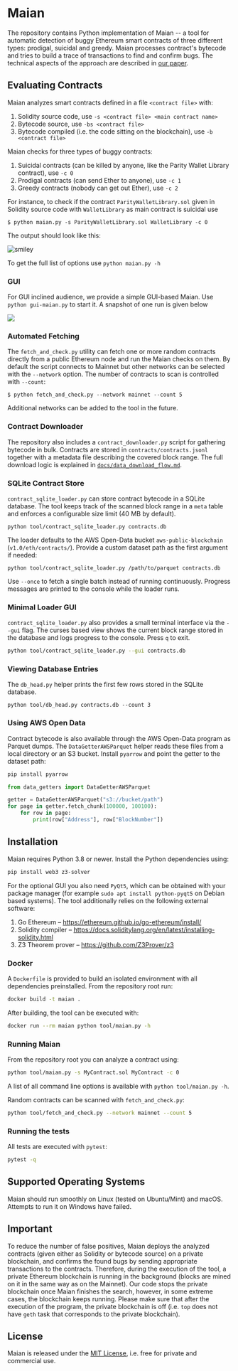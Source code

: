 # Maian 

The repository contains Python implementation of Maian -- a tool for automatic detection of buggy Ethereum smart contracts of three different types: prodigal, suicidal and greedy. Maian processes contract's bytecode and tries to build a trace of transactions to find and confirm bugs. The technical aspects of the approach are described in [our paper](https://arxiv.org/abs/1802.06038). 

## Evaluating Contracts
Maian analyzes smart contracts defined in a file `<contract file>` with:  

1. Solidity source code, use `-s <contract file> <main contract name>`
2. Bytecode source, use `-bs <contract file>`
3. Bytecode compiled (i.e. the code sitting on the blockchain), use `-b <contract file>`

Maian checks for three types of buggy contracts:

1. Suicidal contracts (can be killed by anyone, like the Parity Wallet Library contract), use `-c 0`
2. Prodigal contracts (can send Ether to anyone), use `-c 1`
3. Greedy contracts (nobody can get out Ether), use `-c 2`

For instance, to check if the contract `ParityWalletLibrary.sol` given in Solidity source code with `WalletLibrary` as main contract is suicidal use

	$ python maian.py -s ParityWalletLibrary.sol WalletLibrary -c 0

The output should look like this:

![smiley](maian.png)

To get the full list of options use `python maian.py -h`



### GUI

For GUI inclined audience, we provide  a simple GUI-based Maian. Use `python gui-maian.py` to start it. 
A snapshot of one run is given below

![](./gui-maian.png)

### Automated Fetching

The `fetch_and_check.py` utility can fetch one or more random contracts
directly from a public Ethereum node and run the Maian checks on them. By
default the script connects to Mainnet but other networks can be selected with
the `--network` option. The number of contracts to scan is controlled with
`--count`:

```
$ python fetch_and_check.py --network mainnet --count 5
```

Additional networks can be added to the tool in the future.

### Contract Downloader

The repository also includes a ``contract_downloader.py`` script for gathering
bytecode in bulk. Contracts are stored in ``contracts/contracts.jsonl`` together
with a metadata file describing the covered block range.
The full download logic is explained in
[`docs/data_download_flow.md`](docs/data_download_flow.md).

### SQLite Contract Store

`contract_sqlite_loader.py` can store contract bytecode in a SQLite database.
The tool keeps track of the scanned block range in a `meta` table and enforces
a configurable size limit (40 MB by default).

```
python tool/contract_sqlite_loader.py contracts.db
```

The loader defaults to the AWS Open-Data bucket
`aws-public-blockchain` (`v1.0/eth/contracts/`).
Provide a custom dataset path as the first argument if needed:

```
python tool/contract_sqlite_loader.py /path/to/parquet contracts.db
```

Use `--once` to fetch a single batch instead of running continuously. Progress
messages are printed to the console while the loader runs.

### Minimal Loader GUI

``contract_sqlite_loader.py`` also provides a small terminal interface via the
``--gui`` flag. The curses based view shows the current block range stored in
the database and logs progress to the console. Press ``q`` to exit.

```bash
python tool/contract_sqlite_loader.py --gui contracts.db
```

### Viewing Database Entries

The `db_head.py` helper prints the first few rows stored in the SQLite database.

```
python tool/db_head.py contracts.db --count 3
```


### Using AWS Open Data

Contract bytecode is also available through the AWS Open-Data program as
Parquet dumps. The ``DataGetterAWSParquet`` helper reads these files from a
local directory or an S3 bucket. Install ``pyarrow`` and point the getter to
the dataset path:

```bash
pip install pyarrow
```

```python
from data_getters import DataGetterAWSParquet

getter = DataGetterAWSParquet("s3://bucket/path")
for page in getter.fetch_chunk(100000, 100100):
    for row in page:
        print(row["Address"], row["BlockNumber"])
```

## Installation

Maian requires Python 3.8 or newer. Install the Python dependencies using:

```bash
pip install web3 z3-solver
```

For the optional GUI you also need `PyQt5`, which can be obtained with your
package manager (for example `sudo apt install python-pyqt5` on Debian based
systems). The tool additionally relies on the following external software:

1. Go Ethereum – <https://ethereum.github.io/go-ethereum/install/>
2. Solidity compiler – <https://docs.soliditylang.org/en/latest/installing-solidity.html>
3. Z3 Theorem prover – <https://github.com/Z3Prover/z3>

### Docker

A `Dockerfile` is provided to build an isolated environment with all
dependencies preinstalled. From the repository root run:

```bash
docker build -t maian .
```

After building, the tool can be executed with:

```bash
docker run --rm maian python tool/maian.py -h
```

### Running Maian

From the repository root you can analyze a contract using:

```bash
python tool/maian.py -s MyContract.sol MyContract -c 0
```

A list of all command line options is available with `python tool/maian.py -h`.

Random contracts can be scanned with `fetch_and_check.py`:

```bash
python tool/fetch_and_check.py --network mainnet --count 5
```

### Running the tests

All tests are executed with `pytest`:

```bash
pytest -q
```

## Supported Operating Systems

Maian should run smoothly on Linux (tested on Ubuntu/Mint) and macOS. Attempts
to run it on Windows have failed.

## Important

To reduce the number of false positives, Maian deploys the analyzed contracts (given either as Solidity or bytecode source) on 
a private blockchain, and confirms the found bugs by sending appropriate transactions to the contracts. 
Therefore, during the execution of the tool, a private Ethereum blockchain is running in the background (blocks are mined on it in the same way as on the Mainnet). Our code stops the private blockchain once Maian finishes the search, however, in some  extreme cases, the blockchain keeps running. Please make sure that after the execution of the program, the private blockchain is off (i.e. `top` does not have `geth` task that corresponds to the private blockchain). 

## License

Maian is released under the [MIT License](https://opensource.org/licenses/MIT), i.e. free for private and commercial use.

 
